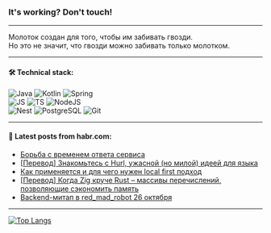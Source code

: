 ### It's working? Don't touch!

---
Молоток создан для того, чтобы им забивать гвозди. <br>
Но это не значит, что гвозди можно забивать только молотком.

---

#### 🛠️ Technical stack:

![Java](https://img.shields.io/badge/Java-informational?logo=Oracle&style=flat&logoColor=white&color=FF4500)
![Kotlin](https://img.shields.io/badge/Kotlin-informational?logo=Kotlin&style=flat&logoColor=white&color=774D97)
![Spring](https://img.shields.io/badge/SpringBoot-informational?logo=SpringBoot&style=flat&logoColor=white&color=6DB33F) <br>
![JS](https://img.shields.io/badge/JS-informational?logo=javaScript&style=flat&logoColor=black&color=F7Df1E)
![TS](https://img.shields.io/badge/TypeScript-informational?logo=typeScript&style=flat&logoColor=black&color=0667A8)
![NodeJS](https://img.shields.io/badge/NodeJS-informational?logo=node.js&style=flat&logoColor=white&color=70A760) <br>
![Nest](https://img.shields.io/badge/NestJS-informational?logo=NestJS&style=flat&logoColor=white&color=E0234E)
![PostgreSQL](https://img.shields.io/badge/PostgreSQL-informational?logo=PostgreSQL&style=flat&logoColor=white&color=DAA520)
![Git](https://img.shields.io/badge/Git-informational?logo=git&style=flat&logoColor=white&color=778899)

___

#### 💬 Latest posts from habr.com:

<!-- BLOG-POST-LIST:START -->
- [Борьба с временем ответа сервиса](https://habr.com/ru/articles/767042/?utm_source=habrahabr&utm_medium=rss&utm_campaign=767042)
- [[Перевод] Знакомьтесь с Hurl, ужасной &lpar;но милой&rpar; идеей для языка](https://habr.com/ru/companies/ncloudtech/articles/766724/?utm_source=habrahabr&utm_medium=rss&utm_campaign=766724)
- [Как применяется и для чего нужен local first подход](https://habr.com/ru/companies/vasexperts/articles/766782/?utm_source=habrahabr&utm_medium=rss&utm_campaign=766782)
- [[Перевод] Когда Zig круче Rust – массивы перечислений, позволяющие сэкономить память](https://habr.com/ru/articles/767036/?utm_source=habrahabr&utm_medium=rss&utm_campaign=767036)
- [Backend-митап в red_mad_robot 26 октября](https://habr.com/ru/companies/redmadrobot/articles/767034/?utm_source=habrahabr&utm_medium=rss&utm_campaign=767034)
<!-- BLOG-POST-LIST:END -->

---
[![Top Langs](https://github-readme-stats-git-master-advtsetting-gmailcom.vercel.app/api/top-langs/?username=zloylis&langs_count=10&hide_title=false&title_color=e6edf3&size_weight=0.5&count_weight=0.5&layout=compact&hide_border=true&theme=dracula)](https://github.com/zloylis)

<!-- ![GitHub stats](https://github-readme-stats-git-master-advtsetting-gmailcom.vercel.app/api?username=zloylis&show_icons=true&hide_border=true&theme=dracula&hide_title=true&include_all_commits=true&count_private=true&hide=contribs&hide_rank=true) -->
